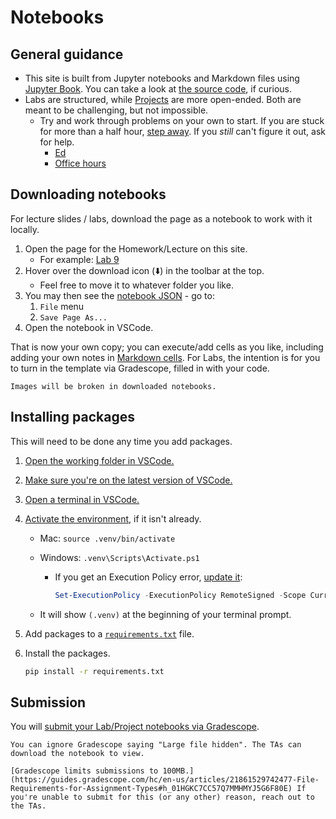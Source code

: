 # Notebooks

## General guidance

- This site is built from Jupyter notebooks and Markdown files using [Jupyter Book](https://jupyterbook.org/). You can take a look at [the source code](https://github.com/afeld/computing-in-context), if curious.
- Labs are structured, while [Projects](projects.md) are more open-ended. Both are meant to be challenging, but not impossible.
  - Try and work through problems on your own to start. If you are stuck for more than a half hour, [step away](https://dankim.org/posts/cant-crack-that-programming-problem/). If you _still_ can't figure it out, ask for help.
    - [Ed](https://courseworks2.columbia.edu/courses/230821/external_tools/37606?display=borderless)
    - [Office hours](office_hours.md)

## Downloading notebooks

For lecture slides / labs, download the page as a notebook to work with it locally.

1. Open the page for the Homework/Lecture on this site.
   - For example: [Lab 9](lab_9.ipynb)
1. Hover over the download icon (⬇️) in the toolbar at the top.
   - Feel free to move it to whatever folder you like.
1. You may then see the [notebook JSON](https://nbformat.readthedocs.io/en/latest/format_description.html) - go to:
   1. `File` menu
   1. `Save Page As...`
1. Open the notebook in VSCode.

That is now your own copy; you can execute/add cells as you like, including adding your own notes in [Markdown cells](https://jupyter-notebook.readthedocs.io/en/stable/examples/Notebook/Working%20With%20Markdown%20Cells.html). For Labs, the intention is for you to turn in the template via Gradescope, filled in with your code.

```{warning}
Images will be broken in downloaded notebooks.
```

## Installing packages

This will need to be done any time you add packages.

1. [Open the working folder in VSCode.](https://code.visualstudio.com/docs/getstarted/getting-started#_open-a-folder-in-vs-code)
1. [Make sure you're on the latest version of VSCode.](https://code.visualstudio.com/docs/setup/setup-overview#_update-cadence)
1. [Open a terminal in VSCode.](https://code.visualstudio.com/docs/terminal/getting-started)
1. [Activate the environment](https://docs.python.org/3/library/venv.html#how-venvs-work), if it isn't already.

   - Mac: `source .venv/bin/activate`
   - Windows: `.venv\Scripts\Activate.ps1`

     - If you get an Execution Policy error, [update it](https://learn.microsoft.com/en-us/powershell/module/microsoft.powershell.core/about/about_execution_policies?#change-the-execution-policy):

       ```powershell
       Set-ExecutionPolicy -ExecutionPolicy RemoteSigned -Scope CurrentUser
       ```

   - It will show `(.venv)` at the beginning of your terminal prompt.

1. Add packages to a [`requirements.txt`](https://pip.pypa.io/en/stable/reference/requirements-file-format/) file.
1. Install the packages.

   ```sh
   pip install -r requirements.txt
   ```

## Submission

You will [submit your Lab/Project notebooks via Gradescope](https://courseworks2.columbia.edu/courses/230821/external_tools/29680?display=borderless).

```{note}
You can ignore Gradescope saying "Large file hidden". The TAs can download the notebook to view.
```

```{warning}
[Gradescope limits submissions to 100MB.](https://guides.gradescope.com/hc/en-us/articles/21861529742477-File-Requirements-for-Assignment-Types#h_01HGKC7CC57Q7MMHMYJ5G6F80E) If you're unable to submit for this (or any other) reason, reach out to the TAs.
```
